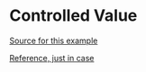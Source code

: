 # Controlled Value

[Source for this example](https://github.com/sudodoki/react-textarea-highlight/blob/master/docs/highlight-language.jsx)

[Reference, just in case](https://vimeo.com/55624839)
